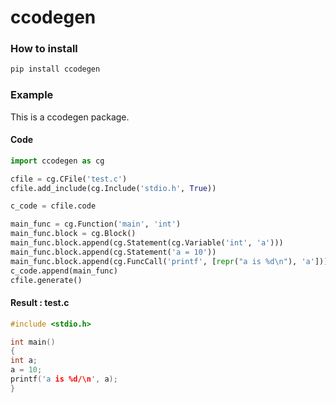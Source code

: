 # ccodegen

### How to install

```bash
pip install ccodegen
```

### Example

This is a ccodegen package. 

#### Code
```python
import ccodegen as cg

cfile = cg.CFile('test.c')
cfile.add_include(cg.Include('stdio.h', True))

c_code = cfile.code

main_func = cg.Function('main', 'int')
main_func.block = cg.Block()
main_func.block.append(cg.Statement(cg.Variable('int', 'a')))
main_func.block.append(cg.Statement('a = 10'))
main_func.block.append(cg.FuncCall('printf', [repr("a is %d\n"), 'a']))
c_code.append(main_func)
cfile.generate()

```

#### Result : test.c
```c
#include <stdio.h>

int main()
{
int a;
a = 10;
printf('a is %d/\n', a);
}

```
